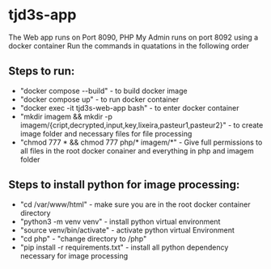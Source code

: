 # tjd3s-app

The Web app runs on Port 8090, PHP My Admin runs on port 8092 using a docker container
Run the commands in quatations in the following order

## Steps to run:
- "docker compose --build" - to build docker image
- "docker compose up" - to run docker container
- "docker exec -it tjd3s-web-app bash" - to enter docker container
- "mkdir imagem && mkdir -p imagem/{cript,decrypted,input,key,lixeira,pasteur1,pasteur2}" - to create image folder and necessary  files for file processing
- "chmod 777 * && chmod 777 php/* imagem/*" - Give full permissions to all files in the root docker conainer and everything in php and imagem folder
    
## Steps to install python for image processing:
- "cd /var/www/html" - make sure you are in the root docker container directory
- "python3 -m venv venv" - install python virtual environment
- "source venv/bin/activate" - activate python virtual Environment
- "cd php" - "change directory to /php"
- "pip install -r requirements.txt" - install all python dependency necessary for image processing